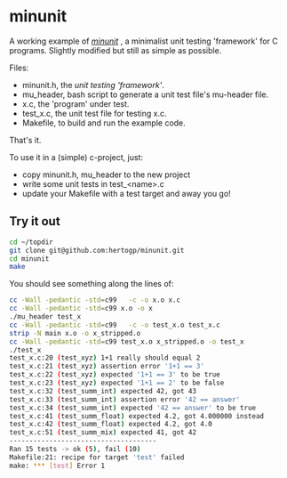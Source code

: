 # minunit

A working example of [*minunit*](http://www.jera.com/techinfo/jtns/jtn003.html)
, a minimalist unit testing 'framework' for C programs.  Slightly modified but
still as simple as possible.

Files:
- minunit.h, the _unit testing 'framework'_.
- mu\_header, bash script to generate a unit test file's mu-header file.
- x.c, the 'program' under test.
- test\_x.c, the unit test file for testing x.c.
- Makefile, to build and run the example code.

That's it.

To use it in a (simple) c-project, just:
- copy minunit.h, mu\_header to the new project
- write some unit tests in test\_\<name>.c
- update your Makefile with a test target
and away you go!


## Try it out

```bash
cd ~/topdir
git clone git@github.com:hertogp/minunit.git
cd minunit
make
```
You should see something along the lines of:
``` bash
cc -Wall -pedantic -std=c99   -c -o x.o x.c
cc -Wall -pedantic -std=c99 x.o -o x
./mu_header test_x
cc -Wall -pedantic -std=c99   -c -o test_x.o test_x.c
strip -N main x.o -o x_stripped.o
cc -Wall -pedantic -std=c99 test_x.o x_stripped.o -o test_x
./test_x
test_x.c:20 (test_xyz) 1+1 really should equal 2
test_x.c:21 (test_xyz) assertion error '1+1 == 3'
test_x.c:22 (test_xyz) expected '1+1 == 3' to be true
test_x.c:23 (test_xyz) expected '1+1 == 2' to be false
test_x.c:32 (test_summ_int) expected 42, got 43
test_x.c:33 (test_summ_int) assertion error '42 == answer'
test_x.c:34 (test_summ_int) expected '42 == answer' to be true
test_x.c:41 (test_summ_float) expected 4.2, got 4.000000 instead
test_x.c:42 (test_summ_float) expected 4.2, got 4.0
test_x.c:51 (test_summ_mix) expected 41, got 42
-------------------------------------
Ran 15 tests -> ok (5), fail (10)
Makefile:21: recipe for target 'test' failed
make: *** [test] Error 1
```

